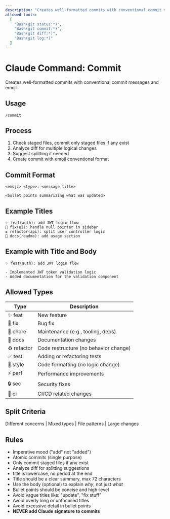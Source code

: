 ```yaml
---
description: "Creates well-formatted commits with conventional commit messages and emoji"
allowed-tools:
  [
    "Bash(git status:*)",
    "Bash(git commit:*)",
    "Bash(git diff:*)",
    "Bash(git log:*)"
  ]
---
```


# Claude Command: Commit

Creates well-formatted commits with conventional commit messages and emoji.

## Usage

```
/commit
```

## Process

1. Check staged files, commit only staged files if any exist
2. Analyze diff for multiple logical changes
3. Suggest splitting if needed
4. Create commit with emoji conventional format

## Commit Format

```
<emoji> <type>: <message title>

<bullet points summarizing what was updated>
```

## Example Titles

```
✨ feat(auth): add JWT login flow
🐛 fix(ui): handle null pointer in sidebar
♻️ refactor(api): split user controller logic
📝 docs(readme): add usage section
```

## Example with Title and Body

```
✨ feat(auth): add JWT login flow

- Implemented JWT token validation logic
- Added documentation for the validation component
```

## Allowed Types

| Type        | Description                           |
|-------------| ------------------------------------- |
| ✨ feat     | New feature                           |
| 🐛 fix      | Bug fix                               |
| 🔧 chore    | Maintenance (e.g., tooling, deps)     |
| 📝 docs     | Documentation changes                 |
| ♻️ refactor | Code restructure (no behavior change) |
| ✅ test     | Adding or refactoring tests           |
| 💄 style    | Code formatting (no logic change)     |
| ⚡️ perf     | Performance improvements              |
| 🔒️ sec      | Security fixes                        |
| 👷 ci       | CI/CD related changes                 |


## Split Criteria

Different concerns | Mixed types | File patterns | Large changes

## Rules

- Imperative mood ("add" not "added")
- Atomic commits (single purpose)
- Only commit staged files if any exist
- Analyze diff for splitting suggestions
- title is lowercase, no period at the end
- Title should be a clear summary, max 72 characters
- Use the body (optional) to explain *why*, not just *what*
- Bullet points should be concise and high-level
- Avoid vague titles like: "update", "fix stuff"
- Avoid overly long or unfocused titles
- Avoid excessive detail in bullet points
- **NEVER add Claude signature to commits**
